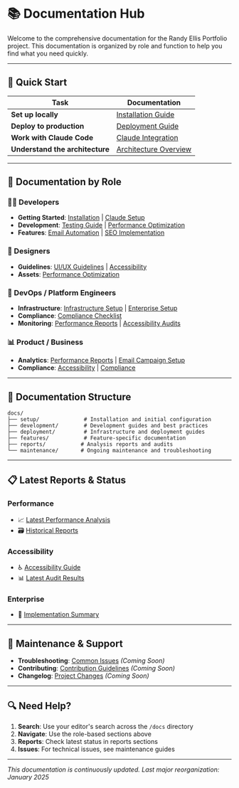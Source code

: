 # 📚 Documentation Hub

Welcome to the comprehensive documentation for the Randy Ellis Portfolio project. This documentation is organized by role and function to help you find what you need quickly.

---

## 🚀 Quick Start

| Task                            | Documentation                                        |
| ------------------------------- | ---------------------------------------------------- |
| **Set up locally**              | [Installation Guide](setup/installation.md)          |
| **Deploy to production**        | [Deployment Guide](setup/deployment.md)              |
| **Work with Claude Code**       | [Claude Integration](setup/claude-integration.md)    |
| **Understand the architecture** | [Architecture Overview](development/architecture.md) |

---

## 👥 Documentation by Role

### 🧑‍💻 Developers

- **Getting Started**: [Installation](setup/installation.md) | [Claude Setup](setup/claude-integration.md)
- **Development**: [Testing Guide](development/testing-guide.md) | [Performance Optimization](development/performance-optimization.md)
- **Features**: [Email Automation](features/email-automation.md) | [SEO Implementation](features/seo-implementation.md)

### 🎨 Designers

- **Guidelines**: [UI/UX Guidelines](development/ui-ux-guidelines.md) | [Accessibility](features/accessibility.md)
- **Assets**: [Performance Optimization](development/performance-optimization.md)

### 🚀 DevOps / Platform Engineers

- **Infrastructure**: [Infrastructure Setup](deployment/infrastructure.md) | [Enterprise Setup](deployment/enterprise-setup.md)
- **Compliance**: [Compliance Checklist](deployment/compliance.md)
- **Monitoring**: [Performance Reports](reports/performance/) | [Accessibility Audits](reports/accessibility/)

### 📊 Product / Business

- **Analytics**: [Performance Reports](reports/performance/) | [Email Campaign Setup](features/email-automation.md)
- **Compliance**: [Accessibility](features/accessibility.md) | [Compliance](deployment/compliance.md)

---

## 📂 Documentation Structure

```
docs/
├── setup/              # Installation and initial configuration
├── development/        # Development guides and best practices
├── deployment/         # Infrastructure and deployment guides
├── features/           # Feature-specific documentation
├── reports/           # Analysis reports and audits
└── maintenance/       # Ongoing maintenance and troubleshooting
```

---

## 📋 Latest Reports & Status

### Performance

- 📈 [Latest Performance Analysis](development/performance-optimization.md)
- 🗃️ [Historical Reports](reports/performance/archive/)

### Accessibility

- ♿ [Accessibility Guide](features/accessibility.md)
- 📊 [Latest Audit Results](reports/accessibility/audit-results.md)

### Enterprise

- 🏢 [Implementation Summary](reports/enterprise/implementation-summary.md)

---

## 🔧 Maintenance & Support

- **Troubleshooting**: [Common Issues](maintenance/troubleshooting.md) _(Coming Soon)_
- **Contributing**: [Contribution Guidelines](maintenance/contributing.md) _(Coming Soon)_
- **Changelog**: [Project Changes](maintenance/changelog.md) _(Coming Soon)_

---

## 🔍 Need Help?

1. **Search**: Use your editor's search across the `/docs` directory
2. **Navigate**: Use the role-based sections above
3. **Reports**: Check latest status in reports sections
4. **Issues**: For technical issues, see maintenance guides

---

_This documentation is continuously updated. Last major reorganization: January 2025_
